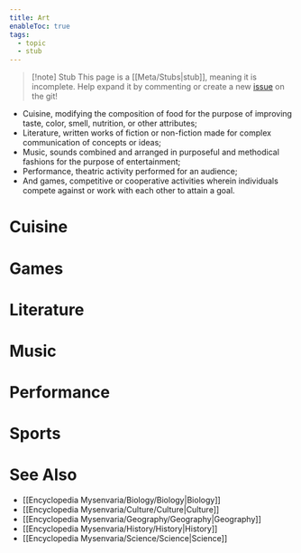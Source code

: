 ```yaml
---
title: Art
enableToc: true
tags:
  - topic
  - stub
---
```


> [!note] Stub
> This page is a [[Meta/Stubs|stub]], meaning it is incomplete. Help expand it by commenting or create a new [issue](https://github.com/RagtimeGal/quartz--encyclopedia-mysenvaria/issues/new/choose) on the git!

- Cuisine, modifying the composition of food for the purpose of improving taste, color, smell, nutrition, or other attributes;
- Literature, written works of fiction or non-fiction made for complex communication of concepts or ideas;
- Music, sounds combined and arranged in purposeful and methodical fashions for the purpose of entertainment;
- Performance, theatric activity performed for an audience;
- And games, competitive or cooperative activities wherein individuals compete against or work with each other to attain a goal.
# Cuisine

# Games

# Literature

# Music

# Performance

# Sports

# See Also
- [[Encyclopedia Mysenvaria/Biology/Biology|Biology]]
- [[Encyclopedia Mysenvaria/Culture/Culture|Culture]]
- [[Encyclopedia Mysenvaria/Geography/Geography|Geography]]
- [[Encyclopedia Mysenvaria/History/History|History]]
- [[Encyclopedia Mysenvaria/Science/Science|Science]]
